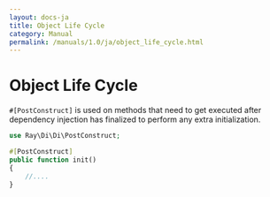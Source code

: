 ```yaml
---
layout: docs-ja
title: Object Life Cycle
category: Manual
permalink: /manuals/1.0/ja/object_life_cycle.html
---
```

# Object Life Cycle

`#[PostConstruct]` is used on methods that need to get executed after dependency injection has finalized to perform any extra initialization.

```php
use Ray\Di\Di\PostConstruct;
```
```php
#[PostConstruct]
public function init()
{
    //....
}
```
